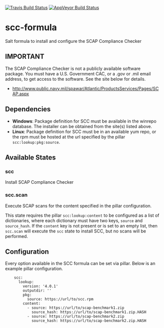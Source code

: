 [![Travis Build Status](https://travis-ci.org/plus3it/scc-formula.svg?branch=master)](https://travis-ci.org/plus3it/scc-formula)
[![AppVeyor Build Status](https://ci.appveyor.com/api/projects/status/github/plus3it/scc-formula?branch=master&svg=true)](https://ci.appveyor.com/project/plus3it/scc-formula)

# scc-formula
Salt formula to install and configure the SCAP Compliance Checker

## IMPORTANT

The SCAP Compliance Checker is not a publicly available software package. You
must have a U.S. Government CAC, or a .gov or .mil email address, to get access
to the software. See the site below for details.

- http://www.public.navy.mil/spawar/Atlantic/ProductsServices/Pages/SCAP.aspx

## Dependencies

- **Windows**: Package definition for SCC must be available in the winrepo
database. The installer can be obtained from the site(s) listed above.
- **Linux**: Package definition for SCC must be in an available yum repo, or
the rpm must be hosted at the url specified by the pillar
`scc:lookup:pkg:source`.

## Available States

### scc

Install SCAP Compliance Checker

### scc.scan

Execute SCAP scans for the content specified in the pillar configuration.

This state requires the pillar `scc:lookup:content` to be configured as a list
of dictionaries, where each dictionary must have two keys, `source` and
`source_hash`. If the `content` key is not present or is set to an empty list,
then `scc.scan` will execute the `scc` state to install SCC, but no scans
will be performed.


## Configuration
Every option available in the SCC formula can be set via pillar. Below is an
example pillar configuration.

```
    scc:
      lookup:
        version: '4.0.1'
        outputdir: ''
        pkg:
          source: https://url/to/scc.rpm
        content:
          - source: https://url/to/scap-benchmark1.zip
            source_hash: https://url/to/scap-benchmark1.zip.HASH
          - source: https://url/to/scap-benchmark2.zip
            source_hash: https://url/to/scap-benchmark2.zip.HASH
```

